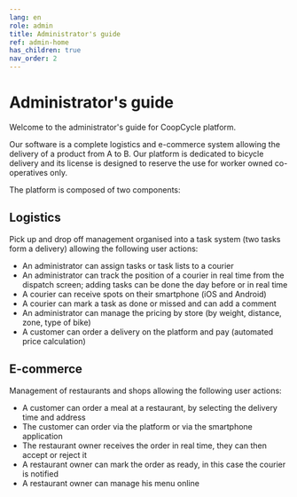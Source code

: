 ```yaml
---
lang: en
role: admin
title: Administrator's guide
ref: admin-home
has_children: true
nav_order: 2
---
```


# Administrator's guide

Welcome to the administrator's guide for CoopCycle platform.

Our software is a complete logistics and e-commerce system allowing the delivery of a product from A to B. Our platform is dedicated to bicycle delivery and its license is designed to reserve the use for worker owned co-operatives only.

The platform is composed of two components:

## Logistics 
Pick up and drop off management organised into a task system (two tasks form a delivery) allowing the following user actions:

- An administrator can assign tasks or task lists to a courier
- An administrator can track the position of a courier in real time from the dispatch screen; adding tasks can be done the day before or in real time
- A courier can receive spots on their smartphone (iOS and Android)
- A courier can mark a task as done or missed and can add a comment
- An administrator can manage the pricing by store (by weight, distance, zone, type of bike)
- A customer can order a delivery on the platform and pay (automated price calculation)

## E-commerce 
Management of restaurants and shops allowing the following user actions:

- A customer can order a meal at a restaurant, by selecting the delivery time and address
- The customer can order via the platform or via the smartphone application
- The restaurant owner receives the order in real time, they can then accept or reject it
- A restaurant owner can mark the order as ready, in this case the courier is notified
- A restaurant owner can manage his menu online
